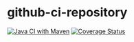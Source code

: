 # github-ci-repository
[![Java CI with Maven](https://github.com/matteogoldin/github-ci-repository/actions/workflows/maven.yml/badge.svg)](https://github.com/matteogoldin/github-ci-repository/actions/workflows/maven.yml)
[![Coverage Status](https://coveralls.io/repos/github/matteogoldin/github-ci-repository/badge.svg)](https://coveralls.io/github/matteogoldin/github-ci-repository)
